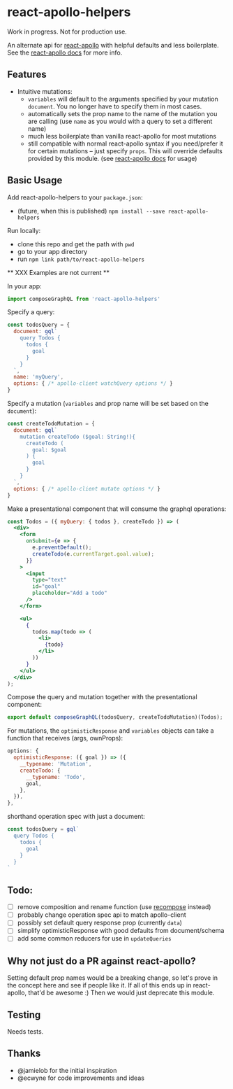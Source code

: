 # react-apollo-helpers

Work in progress. Not for production use.

An alternate api for [react-apollo](https://github.com/apollostack/react-apollo) with helpful defaults and less boilerplate. See the [react-apollo docs](http://dev.apollodata.com/react/) for more info.

## Features

* Intuitive mutations:
  - `variables` will default to the arguments specified by your mutation `document`. You no longer have to specify them in most cases.
  - automatically sets the prop name to the name of the mutation you are calling (use `name` as you would with a query to set a different name)
  - much less boilerplate than vanilla react-apollo for most mutations
  - still compatible with normal react-apollo syntax if you need/prefer it for certain mutations – just specify `props`. This will override defaults provided by this module. (see [react-apollo docs](http://dev.apollodata.com/react/) for usage)

## Basic Usage

Add react-apollo-helpers to your `package.json`:

* (future, when this is published) `npm install --save react-apollo-helpers`

Run locally: 

* clone this repo and get the path with `pwd`
* go to your app directory
* run `npm link path/to/react-apollo-helpers`


** XXX Examples are not current **

In your app:

```js
import composeGraphQL from 'react-apollo-helpers'
```

Specify a query:

```js
const todosQuery = {
  document: gql`
    query Todos {
      todos {
        goal
      }
    }
  `,
  name: 'myQuery',
  options: { /* apollo-client watchQuery options */ }
}
```

Specify a mutation (`variables` and prop name will be set based on the `document`):

```js
const createTodoMutation = {
  document: gql`
    mutation createTodo ($goal: String!){
      createTodo (
        goal: $goal
      ) {
        goal
      }
    }
  `,
  options: { /* apollo-client mutate options */ }
}
```

Make a presentational component that will consume the graphql operations:

```jsx
const Todos = ({ myQuery: { todos }, createTodo }) => (
  <div>
    <form
      onSubmit={e => {
        e.preventDefault();
        createTodo(e.currentTarget.goal.value);
      }}
    >
      <input
        type="text"
        id="goal"
        placeholder="Add a todo"
      />
    </form>

    <ul>
      {
        todos.map(todo => (
          <li>
            {todo}
          </li>
        ))
      }
    </ul>
  </div>
);
```

Compose the query and mutation together with the presentational component:

```js
export default composeGraphQL(todosQuery, createTodoMutation)(Todos);
```

For mutations, the `optimisticResponse` and `variables` objects can take a function that receives (args, ownProps):

```js
options: {
  optimisticResponse: ({ goal }) => ({
    __typename: 'Mutation',
    createTodo: {
      __typename: 'Todo',
      goal,
    },
  }),
},
```

shorthand operation spec with just a document:
```js
const todosQuery = gql`
  query Todos {
    todos {
      goal
    }
  }
`
```

## Todo:

- [ ] remove composition and rename function (use [recompose](https://github.com/acdlite/recompose) instead)
- [ ] probably change operation spec api to match apollo-client
- [ ] possibly set default query response prop (currently `data`)
- [ ] simplify optimisticResponse with good defaults from document/schema
- [ ] add some common reducers for use in `updateQueries`

## Why not just do a PR against react-apollo?

Setting default prop names would be a breaking change, so let's prove in the concept here and see if people like it. If all of this ends up in react-apollo, that'd be awesome :) Then we would just deprecate this module.

## Testing

Needs tests.

## Thanks

* @jamielob for the initial inspiration
* @ecwyne for code improvements and ideas

